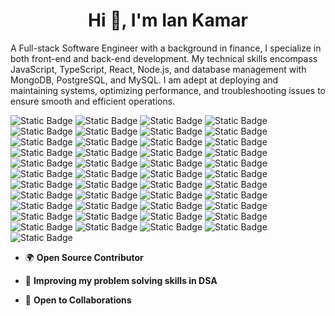 <h1 align="center">Hi 👋, I'm Ian Kamar</h1>
<p align="left">
  A Full-stack Software Engineer with a background in finance, I specialize in both front-end and back-end development. My technical skills encompass JavaScript, TypeScript, React, Node.js, and database management with MongoDB, PostgreSQL, and MySQL. I am adept at deploying and maintaining systems, optimizing performance, and troubleshooting issues to ensure smooth and efficient operations.
</p>


![Static Badge](https://img.shields.io/badge/HTML5-%23E34F26?style=for-the-badge&logo=HTML5&logoColor=white)
![Static Badge](https://img.shields.io/badge/CSS3-%231572B6?style=for-the-badge&logo=CSS3&logoColor=white)
![Static Badge](https://img.shields.io/badge/Material%20UI-%23007FFF?style=for-the-badge&logo=MUI&logoColor=white)
![Static Badge](https://img.shields.io/badge/Headless%20UI-%2366E3FF?style=for-the-badge&logo=Headless%20UI&logoColor=black)
![Static Badge](https://img.shields.io/badge/TailwindCSS-%2306B6D4?style=for-the-badge&logo=TailwindCSS&logoColor=white)
![Static Badge](https://img.shields.io/badge/Python-%2318A497?style=for-the-badge&logo=Python&logoColor=white)
![Static Badge](https://img.shields.io/badge/Javascript-F7DF1E?style=for-the-badge&logo=Javascript&logoColor=black)
![Static Badge](https://img.shields.io/badge/Axios-%235A29E4?style=for-the-badge&logo=Axios&logoColor=White)
![Static Badge](https://img.shields.io/badge/Typescript-%233178C6?style=for-the-badge&logo=Typescript&logoColor=white)
![Static Badge](https://img.shields.io/badge/Git-%23F05032?style=for-the-badge&logo=CSS3&logoColor=white)
![Static Badge](https://img.shields.io/badge/Github-%23181717?style=for-the-badge&logo=Github&logoColor=white)
![Static Badge](https://img.shields.io/badge/JWT-%23F80046?style=for-the-badge&logo=Json%20Web%20Tokens&logoColor=white)
![Static Badge](https://img.shields.io/badge/Mongodb-%2347A248?style=for-the-badge&logo=Github&logoColor=white)
![Static Badge](https://img.shields.io/badge/Mysql-%234479A1?style=for-the-badge&logo=Mysql&logoColor=white)
![Static Badge](https://img.shields.io/badge/postgresql-%234169E1?style=for-the-badge&logo=Postgresql&logoColor=white)
![Static Badge](https://img.shields.io/badge/React-61DBFB?style=for-the-badge&logo=react&logoColor=black&labelColor=61DBFB)
![Static Badge](https://img.shields.io/badge/React%20Hook%20Form-%23EC5990?style=for-the-badge&logo=React%20Hook%20form&logoColor=white)
![Static Badge](https://img.shields.io/badge/React%20Router-%23CA4245?style=for-the-badge&logo=React%20Router&logoColor=white)
![Static Badge](https://img.shields.io/badge/React%20Bootstrap-%2341E0FD?style=for-the-badge&logo=React%20Bootstrap&logoColor=black)
![Static Badge](https://img.shields.io/badge/Nodejs-%235FA04E?style=for-the-badge&logo=Node.js&logoColor=white)
![Static Badge](https://img.shields.io/badge/Mongoose-%23880000?style=for-the-badge&logo=Mongoose&logoColor=white)
![Static Badge](https://img.shields.io/badge/Express-%237D929E?style=for-the-badge&logo=Express&logoColor=white)
![Static Badge](https://img.shields.io/badge/Vite-%23646CFF?style=for-the-badge&logo=Vite&logoColor=white)
![Static Badge](https://img.shields.io/badge/Bootstrap-%237952B3?style=for-the-badge&logo=Bootstrap&logoColor=white)
![Static Badge](https://img.shields.io/badge/Postman-%23FF6C37?style=for-the-badge&logo=postman&logoColor=white)
![Static Badge](https://img.shields.io/badge/Next.js-%230A1837?style=for-the-badge&logo=next.js&logoColor=white)
![Static Badge](https://img.shields.io/badge/Jest-%23C21325?style=for-the-badge&logo=Jest&logoColor=white)
![Static Badge](https://img.shields.io/badge/Redux-%23764ABC?style=for-the-badge&logo=Redux&logoColor=white)
![Static Badge](https://img.shields.io/badge/Vercel-%230A1837?style=for-the-badge&logo=Vercel&logoColor=white)
![Static Badge](https://img.shields.io/badge/Amazon%20Web%20Services-%23232F3E?style=for-the-badge&logo=Amazon%20Web%20Services&logoColor=white)
![Static Badge](https://img.shields.io/badge/Google%20Cloud-%234285F4?style=for-the-badge&logo=Google%20Cloud&logoColor=white)
![Static Badge](https://img.shields.io/badge/Microsoft%20Azure-%231769AA?style=for-the-badge&logo=Microsoft%20Azure&logoColor=White)
![Static Badge](https://img.shields.io/badge/Atlassian-%230052CC?style=for-the-badge&logo=Atlassian&logoColor=White)
![Static Badge](https://img.shields.io/badge/Jira%20-%230052CC?style=for-the-badge&logo=Jira&logoColor=white)
![Static Badge](https://img.shields.io/badge/Figma-%23F24E1E?style=for-the-badge&logo=Figma&logoColor=white)
![Static Badge](https://img.shields.io/badge/Prisma-%232D3748?style=for-the-badge&logo=Prisma&logoColor=white)
![Static Badge](https://img.shields.io/badge/Apache-%23D22128?style=for-the-badge&logo=Apache&logoColor=white)
![Static Badge](https://img.shields.io/badge/REST%20API-%23225593?style=for-the-badge&logo=REST%20APIs&logoColor=white)
![Static Badge](https://img.shields.io/badge/GraphQL-%23E10098?style=for-the-badge&logo=GraphQl&logoColor=white)
![Static Badge](https://img.shields.io/badge/Apollo-%23311C87?style=for-the-badge&logo=Apollo%20GraphQL&logoColor=white)
![Static Badge](https://img.shields.io/badge/Storybook-%23FF4785?style=for-the-badge&logo=Storybook&logoColor=white)
![Static Badge](https://img.shields.io/badge/Babel-%23F9DC3E?style=for-the-badge&logo=Babel&logoColor=black)
![Static Badge](https://img.shields.io/badge/Webpack-%238DD6F9?style=for-the-badge&logo=Webpack&logoColor=black)
![Static Badge](https://img.shields.io/badge/Keystone-%23166BFF?style=for-the-badge&logo=Keystone&logoColor=white)
![Static Badge](https://img.shields.io/badge/Prettier-%23F7B93E?style=for-the-badge&logo=Prettier&logoColor=black)


- 🌍 **Open Source Contributor**

- 🌱 **Improving my problem solving skills in DSA**

- 🤝 **Open to Collaborations**

























